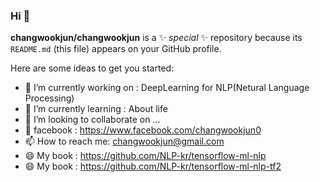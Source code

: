 ### Hi 👋

**changwookjun/changwookjun** is a ✨ _special_ ✨ repository because its `README.md` (this file) appears on your GitHub profile.

Here are some ideas to get you started:

- 🔭 I’m currently working on : DeepLearning for NLP(Netural Language Processing)
- 🌱 I’m currently learning : About life
- 👯 I’m looking to collaborate on ...
- 💬 facebook : https://www.facebook.com/changwookjun0
- 📫 How to reach me: changwookjun@gmail.com
- 😄 My book : https://github.com/NLP-kr/tensorflow-ml-nlp  
- 😄 My book : https://github.com/NLP-kr/tensorflow-ml-nlp-tf2  
